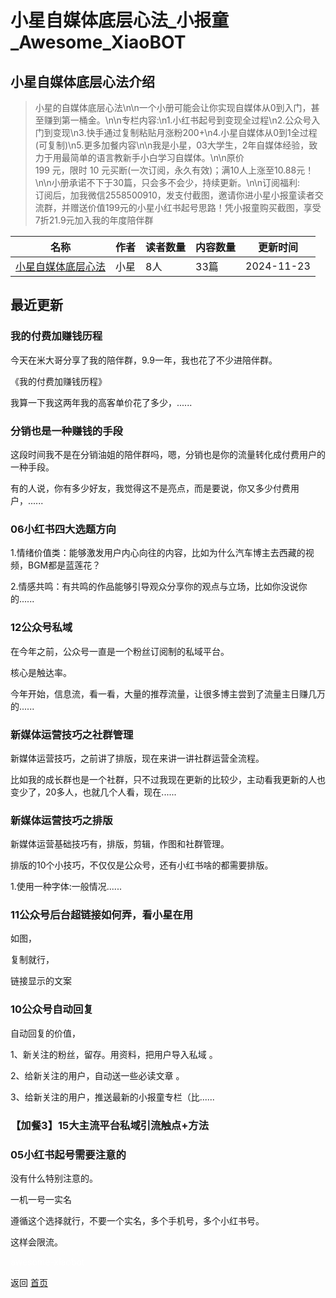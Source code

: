 # 小星自媒体底层心法_小报童_Awesome_XiaoBOT

## 小星自媒体底层心法介绍
> 小星的自媒体底层心法\n\n一个小册可能会让你实现自媒体从0到入门，甚至赚到第一桶金。\n\n专栏内容:\n1.小红书起号到变现全过程\n2.公众号入门到变现\n3.快手通过复制粘贴月涨粉200+\n4.小星自媒体从0到1全过程(可复制)\n5.更多加餐内容\n\n我是小星，03大学生，2年自媒体经验，致力于用最简单的语言教新手小白学习自媒体。\n\n原价  
199 元，限时 10 元买断(一次订阅，永久有效)；满10人上涨至10.88元！\n\n小册承诺不下于30篇，只会多不会少，持续更新。\n\n订阅福利:  
订阅后，加我微信2558500910，发支付截图，邀请你进小星小报童读者交流群，并赠送价值199元的小星小红书起号思路！凭小报童购买截图，享受7折21.9元加入我的年度陪伴群  
  


|名称|作者|读者数量|内容数量|更新时间|
|---|---|---|---|---|
|[小星自媒体底层心法](https://xiaobot.net/p/zimeitixiaoxing?refer=0b133df9-27dc-423b-8101-639049001c13)|小星|8人|33篇|2024-11-23|

## 最近更新
### 我的付费加赚钱历程

今天在米大哥分享了我的陪伴群，9.9一年，我也花了不少进陪伴群。

《我的付费加赚钱历程》

我算一下我这两年我的高客单价花了多少，......

### 分销也是一种赚钱的手段

这段时间我不是在分销油姐的陪伴群吗，嗯，分销也是你的流量转化成付费用户的一种手段。

有的人说，你有多少好友，我觉得这不是亮点，而是要说，你又多少付费用户，......

### 06小红书四大选题方向

1.情绪价值类：能够激发用户内心向往的内容，比如为什么汽车博主去西藏的视频，BGM都是蓝莲花？

2.情感共鸣：有共鸣的作品能够引导观众分享你的观点与立场，比如你没说你的......

### 12公众号私域

在今年之前，公众号一直是一个粉丝订阅制的私域平台。

核心是触达率。

今年开始，信息流，看一看，大量的推荐流量，让很多博主尝到了流量主日赚几万的......

### 新媒体运营技巧之社群管理

新媒体运营技巧，之前讲了排版，现在来讲一讲社群运营全流程。

比如我的成长群也是一个社群，只不过我现在更新的比较少，主动看我更新的人也变少了，20多人，也就几个人看，现在......

### 新媒体运营技巧之排版

新媒体运营基础技巧有，排版，剪辑，作图和社群管理。

排版的10个小技巧，不仅仅是公众号，还有小红书啥的都需要排版。

1.使用一种字体:一般情况......

### 11公众号后台超链接如何弄，看小星在用

如图，

复制就行，

链接显示的文案

### 10公众号自动回复

自动回复的价值，

1、新关注的粉丝，留存。用资料，把用户导入私域 。

2、给新关注的用户，自动送一些必读文章 。

3、给新关注的用户，推送最新的小报童专栏（比......

### 【加餐3】15大主流平台私域引流触点+方法

### 05小红书起号需要注意的

没有什么特别注意的。

一机一号一实名

遵循这个选择就行，不要一个实名，多个手机号，多个小红书号。

这样会限流。


<a href="https://github.com/Reno9527/awesome-xiaobot" style="color: white; text-decoration: none;">awesome-xiaobot</a>

返回 [首页](../README.md)
